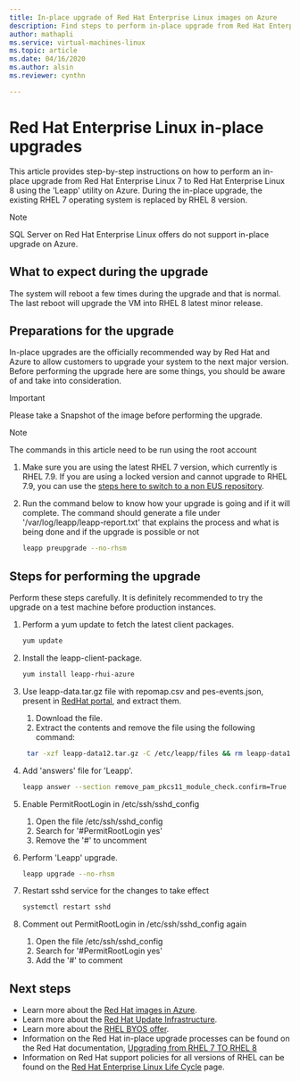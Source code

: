 ```yaml
---
title: In-place upgrade of Red Hat Enterprise Linux images on Azure
description: Find steps to perform in-place upgrade from Red Hat Enterprise 7.x images to latest 8.x version
author: mathapli
ms.service: virtual-machines-linux
ms.topic: article
ms.date: 04/16/2020
ms.author: alsin
ms.reviewer: cynthn

---
```


# Red Hat Enterprise Linux in-place upgrades

This article provides step-by-step instructions on how to perform an in-place upgrade from Red Hat Enterprise Linux 7 to Red Hat Enterprise Linux 8 using the 'Leapp' utility on Azure. During the in-place upgrade, the existing RHEL 7 operating system is replaced by RHEL 8 version.

>[!Note] 
> SQL Server on Red Hat Enterprise Linux offers do not support in-place upgrade on Azure.

## What to expect during the upgrade
The system will reboot a few times during the upgrade and that is normal. The last reboot will upgrade the VM into RHEL 8 latest minor release.

## Preparations for the upgrade
In-place upgrades are the officially recommended way by Red Hat and Azure to allow customers to upgrade your system to the next major version. 
Before performing the upgrade here are some things, you should be aware of and take into consideration. 

>[!Important] 
> Please take a Snapshot of the image before performing the upgrade.

>[!NOTE]
> The commands in this article need to be run using the root account

1. Make sure you are using the latest RHEL 7 version, which currently is RHEL 7.9. If you are using a locked version and cannot upgrade to RHEL 7.9, you can use the [steps here to switch to a non EUS repository](https://docs.microsoft.com/azure/virtual-machines/workloads/redhat/redhat-rhui#switch-a-rhel-7x-vm-back-to-non-eus-remove-a-version-lock).

1. Run the command below to know how your upgrade is going and if it will complete. The command should generate a file under '/var/log/leapp/leapp-report.txt' that explains the process and what is being done and if the upgrade is possible or not
    ```bash
    leapp preupgrade --no-rhsm
    ```

## Steps for performing the upgrade

Perform these steps carefully. It is definitely recommended to try the upgrade on a test machine before production instances.

1. Perform a yum update to fetch the latest client packages.
    ```bash
    yum update
    ```

1. Install the leapp-client-package.
    ```bash
    yum install leapp-rhui-azure
    ```
    
1. Use leapp-data.tar.gz file with repomap.csv and pes-events.json, present in [RedHat portal](https://access.redhat.com/articles/3664871), and extract them. 
    1. Download the file.
    1. Extract the contents and remove the file using the following command:
    ```bash
     tar -xzf leapp-data12.tar.gz -C /etc/leapp/files && rm leapp-data12.tar.gz
    ```
    


1. Add 'answers' file for 'Leapp'.
    ```bash
    leapp answer --section remove_pam_pkcs11_module_check.confirm=True --add
    ```
    
1. Enable PermitRootLogin in /etc/ssh/sshd_config
    1. Open the file /etc/ssh/sshd_config
    1. Search for '#PermitRootLogin yes'
    1. Remove the '#' to uncomment



1. Perform 'Leapp' upgrade.
    ```bash
    leapp upgrade --no-rhsm
    ```
1. Restart sshd service for the changes to take effect
    ```bash
    systemctl restart sshd
    ```
1. Comment out PermitRootLogin in /etc/ssh/sshd_config again
    1. Open the file /etc/ssh/sshd_config
    1. Search for '#PermitRootLogin yes'
    1. Add the '#' to comment

## Next steps
* Learn more about the [Red Hat images in Azure](./redhat-images.md).
* Learn more about the [Red Hat Update Infrastructure](./redhat-rhui.md).
* Learn more about the [RHEL BYOS offer](./byos.md).
* Information on the Red Hat in-place upgrade processes can be found on the Red Hat documentation, [Upgrading from RHEL 7 TO RHEL 8](https://access.redhat.com/documentation/en-us/red_hat_enterprise_linux/8/html-single/upgrading_from_rhel_7_to_rhel_8/index)
* Information on Red Hat support policies for all versions of RHEL can be found on the [Red Hat Enterprise Linux Life Cycle](https://access.redhat.com/support/policy/updates/errata) page.